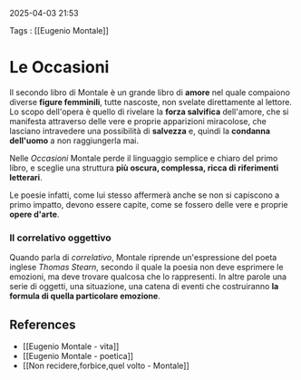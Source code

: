 2025-04-03 21:53

Tags : [[Eugenio Montale]]

# Le Occasioni

Il secondo libro di Montale è un grande libro di **amore** nel quale compaiono diverse **figure femminili**, tutte nascoste, non svelate direttamente al lettore.
Lo scopo dell'opera è quello di rivelare la **forza salvifica** dell'amore, che si manifesta attraverso delle vere e proprie apparizioni miracolose, che lasciano intravedere una possibilità di **salvezza** e, quindi la **condanna dell'uomo** a non raggiungerla mai.

Nelle *Occasioni* Montale perde il linguaggio semplice e chiaro del primo libro, e sceglie una struttura **più oscura, complessa, ricca di riferimenti letterari**. 

Le poesie infatti, come lui stesso affermerà anche se non si capiscono a primo impatto, devono essere capite, come se fossero delle vere e proprie **opere d'arte**.

### Il correlativo oggettivo
Quando parla di *correlativo*, Montale riprende un'espressione del poeta inglese *Thomas Stearn*, secondo il quale la poesia non deve esprimere le emozioni, ma deve trovare qualcosa che lo rappresenti. In altre parole una serie di oggetti, una situazione, una catena di eventi che costruiranno **la formula di quella particolare emozione**.
## References

- [[Eugenio Montale - vita]]
- [[Eugenio Montale - poetica]]
- [[Non recidere,forbice,quel volto - Montale]]